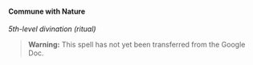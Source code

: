 #### Commune with Nature
<!-- markdownlint-disable-next-line no-emphasis-as-heading -->
_5th-level divination (ritual)_

> **Warning:**
> This spell has not yet been transferred from the Google Doc.
